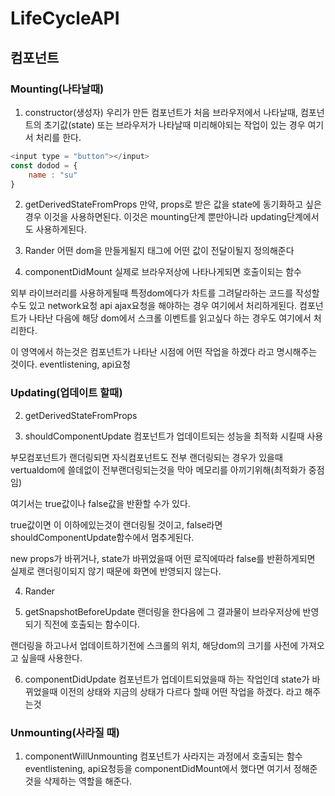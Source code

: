 # LifeCycleAPI

## 컴포넌트

### Mounting(나타날때)
1. constructor(생성자)
우리가 만든 컴포넌트가 처음 브라우저에서 나타날때,
컴포넌트의 초기값(state) 또는 브라우저가 나타날때 미리해야되는 작업이 있는 경우 여기서 처리를 한다.    
```javascript
<input type = "button"></input>
const dodod = {
    name : "su"
}
```
2. getDerivedStateFromProps
만약, props로 받은 값을 state에 동기화하고 싶은경우 이것을 사용하면된다. 
이것은 mounting단계 뿐만아니라 updating단계에서도 사용하게된다.

3. Rander
어떤 dom을 만들게될지 태그에 어떤 값이 전달이될지 정의해준다

4. componentDidMount
실제로 브라우저상에 나타나게되면 호출이되는 함수

외부 라이브러리를 사용하게될때 특정dom에다가 차트를 그려달라하는 코드를 작성할 수도 있고 
network요청 api ajax요청을 해야하는 경우 여기에서 처리하게된다.
컴포넌트가 나타난 다음에 해당 dom에서 스크롤 이벤트를 읽고싶다 하는 경우도 여기에서 처리한다.

이 영역에서 하는것은 컴포넌트가 나타난 시점에 어떤 작업을 하겠다 라고 명시해주는 것이다.
eventlistening, api요청 

### Updating(업데이트 할때)
2. getDerivedStateFromProps

3. shouldComponentUpdate
컴포넌트가 업데이트되는 성능을 최적화 시킬때 사용

부모컴포넌트가 랜더링되면 자식컴포넌트도 전부 랜더링되는 경우가 있을때
vertualdom에 쓸데없이 전부랜더링되는것을 막아 메모리를 아끼기위해(최적화가 중점임)

여기서는 true값이나 false값을 반환할 수가 있다.

true값이면 이 이하에있는것이 랜더링될 것이고,
false라면 shouldComponentUpdate함수에서 멈추게된다.

new props가 바뀌거나, state가 바뀌었을때 어떤 로직에따라 false를 반환하게되면 실제로 랜더링이되지 않기 때문에 화면에 반영되지 않는다.


4. Rander

5. getSnapshotBeforeUpdate
랜더링을 한다음에 그 결과물이 브라우저상에 반영되기 직전에 호출되는 함수이다.

랜더링을 하고나서 업데이트하기전에 스크롤의 위치, 해당dom의 크기를 사전에 가져오고 싶을때 사용한다.

6. componentDidUpdate
컴포넌트가 업데이트되었을때 하는 작업인데
state가 바뀌었을때 이전의 상태와 지금의 상태가 다르다 할때 어떤 작업을 하겠다. 라고 해주는것


### Unmounting(사라질 때)
1. componentWillUnmounting
컴포넌트가 사라지는 과정에서 호출되는 함수 
eventlistening, api요청등을 componentDidMount에서 했다면 여기서 정해준것을 삭제하는 역할을 해준다.